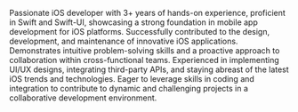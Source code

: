Passionate iOS developer with 3+ years of hands-on experience, proficient in Swift and Swift-UI, showcasing a strong foundation in mobile app development for iOS platforms. Successfully contributed to the design, development, and maintenance of innovative iOS applications. Demonstrates intuitive problem-solving skills and a proactive approach to collaboration within cross-functional teams. Experienced in implementing UI/UX designs, integrating third-party APIs, and staying abreast of the latest iOS trends and technologies. Eager to leverage skills in coding and integration to contribute to dynamic and challenging projects in a collaborative development environment.
